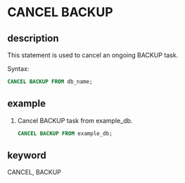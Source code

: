 # CANCEL BACKUP

## description

This statement is used to cancel an ongoing BACKUP task.

Syntax:

```sql
CANCEL BACKUP FROM db_name;
```

## example

1. Cancel BACKUP task from example_db.

    ```sql
    CANCEL BACKUP FROM example_db;
    ```

## keyword

CANCEL, BACKUP
